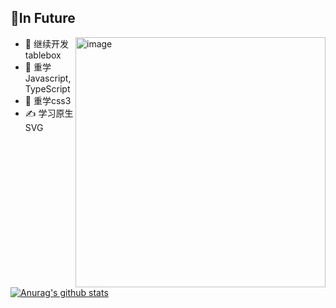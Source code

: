  ## 📝In Future
 
 <span>
   <img width="400" align="right" alt="image" src="https://user-images.githubusercontent.com/48897151/199874608-27d21bda-48dc-457c-8fb6-a23a7e0750dd.png">
  
- 🚧 继续开发tablebox
- 🤯 重学Javascript,TypeScript
- 🤔 重学css3
- ✍️ 学习原生SVG
  </span>
 
</div>

<br/>
<div>
  
[![Anurag's github stats](https://github-readme-stats.vercel.app/api?username=RadiumAg)](https://github.com/RadiumAg/github-readme-stats)
</div>
